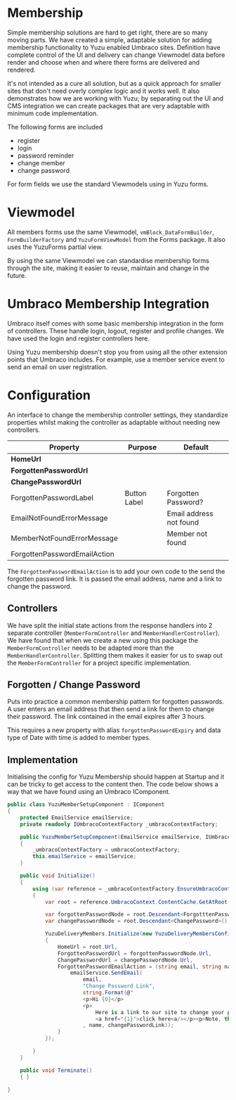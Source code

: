 # Membership

Simple membership solutions are hard to get right, there are so many moving parts. We have created a simple, adaptable solution for adding membership functionality to Yuzu enabled Umbraco sites. Definition have complete control of the UI and delivery can change Viewmodel data before render and choose when and where there forms are delivered and rendered.

It's not intended as a cure all solution, but as a quick approach for smaller sites that don't need overly complex logic and it works well. It also demonstrates how we are working with Yuzu; by separating out the UI and CMS integration we can create packages that are very adaptable with minimum code implementation.

The following forms are included

- register
- login
- password reminder
- change member
- change password

For form fields we use the standard Viewmodels using in Yuzu forms. 

# Viewmodel

All members forms use the same Viewmodel, `vmBlock_DataFormBuilder`, `FormBuilderFactory` and `YuzuFormViewModel` from the Forms package. It also uses the YuzuForms partial view.

By using the same Viewmodel we can standardise membership forms through the site, making it easier to reuse, maintain and change in the future.

# Umbraco Membership Integration

Umbraco itself comes with some basic membership integration in the form of controllers. These handle login, logout, register and profile changes. We have used the login and register controllers here. 

Using Yuzu membership doesn't stop you from using all the other extension points that Umbraco includes. For example, use a member service event to send an email on user registration.

# Configuration

An interface to change the membership controller settings, they standardize properties whilst making the controller as adaptable without needing new controllers. 

| Property    			    	| Purpose 			        |Default 			        |
| ----------------------------- | --------------------------|---------------------------|
| **HomeUrl**		            |                           |                           |
| **ForgottenPasswordUrl**      |                           |                           |
| **ChangePasswordUrl**		    |                           |                           |
| ForgottenPasswordLabel        | Button Label              | Forgotten Password?       |
| EmailNotFoundErrorMessage     |                           | Email address not found   |
| MemberNotFoundErrorMessage    |                           | Member not found          |
| ForgottenPasswordEmailAction  |                           |                           |

The `ForgottenPasswordEmailAction` is to add your own code to the send the forgotten password link. It is passed the email address, name and a link to change the password.

## Controllers

We have split the initial state actions from the response handlers into 2 separate controller (`MemberFormController` and `MemberHandlerController`). We have found that when we create a new using this package the `MemberFormController` needs to be adapted more than the `MemberHandlerController`. Splitting them makes it easier for us to swap out the `MemberFormController` for a project specific implementation.

## Forgotten / Change Password

Puts into practice a common membership pattern for forgotten passwords. A user enters an email address that then send a link for them to change their password. The link contained in the email expires after 3 hours. 

This requires a new property with alias `forgottenPasswordExpiry` and data type of Date with time is added to member types.

## Implementation

Initialising the config for Yuzu Membership should happen at Startup and it can be tricky to get access to the content then. The code below shows a way that we have found using an Umbraco IComponent.

``` c#
public class YuzuMemberSetupComponent : IComponent
{
    protected EmailService emailService;
    private readonly IUmbracoContextFactory _umbracoContextFactory;

    public YuzuMemberSetupComponent(EmailService emailService, IUmbracoContextFactory umbracoContextFactory)
    {
        _umbracoContextFactory = umbracoContextFactory;
        this.emailService = emailService;
    }

    public void Initialize()
    {
        using (var reference = _umbracoContextFactory.EnsureUmbracoContext())
        {
            var root = reference.UmbracoContext.ContentCache.GetAtRoot().FirstOrDefault();

            var forgottenPasswordNode = root.Descendant<ForgotttenPassword>();
            var changePasswordNode = root.Descendant<ChangePassword>();

            YuzuDeliveryMembers.Initialize(new YuzuDeliveryMembersConfiguration()
            {
                HomeUrl = root.Url,
                ForgottenPasswordUrl = forgottenPasswordNode.Url,
                ChangePasswordUrl = changePasswordNode.Url,
                ForgottenPasswordEmailAction = (string email, string name, string changePasswordLink) => {
                    emailService.SendEmail(
                        email,
                        "Change Password Link",
                        string.Format(@"
                        <p>Hi {0}</p>
                        <p>
                            Here is a link to our site to change your password 
                            <a href='{1}'>click here<a/></p><p>Note, this link is only valid for 3 hours"
                        , name, changePasswordLink));
                }
            });

        }
    }

    public void Terminate()
    { }

}
```